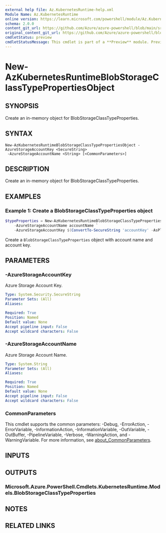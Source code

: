 ```yaml
---
external help file: Az.KubernetesRuntime-help.xml
Module Name: Az.KubernetesRuntime
online version: https://learn.microsoft.com/powershell/module/Az.KubernetesRuntime/new-azkubernetesruntimeblobstorageclasstypepropertiesobject
schema: 2.0.0
content_git_url: https://github.com/Azure/azure-powershell/blob/main/src/KubernetesRuntime/KubernetesRuntime/help/New-AzKubernetesRuntimeBlobStorageClassTypePropertiesObject.md
original_content_git_url: https://github.com/Azure/azure-powershell/blob/main/src/KubernetesRuntime/KubernetesRuntime/help/New-AzKubernetesRuntimeBlobStorageClassTypePropertiesObject.md
cmdletStatus: preview
cmdletStatusMessage: This cmdlet is part of a **Preview** module. Preview versions aren't recommended for use in production environments. For more information, see https://aka.ms/azps-refstatus.
---
```


# New-AzKubernetesRuntimeBlobStorageClassTypePropertiesObject

## SYNOPSIS
Create an in-memory object for BlobStorageClassTypeProperties.

## SYNTAX

```
New-AzKubernetesRuntimeBlobStorageClassTypePropertiesObject -AzureStorageAccountKey <SecureString>
 -AzureStorageAccountName <String> [<CommonParameters>]
```

## DESCRIPTION
Create an in-memory object for BlobStorageClassTypeProperties.

## EXAMPLES

### Example 1: Create a BlobStorageClassTypeProperties object
```powershell
$typeProperties = New-AzKubernetesRuntimeBlobStorageClassTypePropertiesObject `
    -AzureStorageAccountName accountName `
    -AzureStorageAccountKey $(ConvertTo-SecureString 'accountKey' -AsPlainText)
```

Create a `BlobStorageClassTypeProperties` object with account name and account key.

## PARAMETERS

### -AzureStorageAccountKey
Azure Storage Account Key.

```yaml
Type: System.Security.SecureString
Parameter Sets: (All)
Aliases:

Required: True
Position: Named
Default value: None
Accept pipeline input: False
Accept wildcard characters: False
```

### -AzureStorageAccountName
Azure Storage Account Name.

```yaml
Type: System.String
Parameter Sets: (All)
Aliases:

Required: True
Position: Named
Default value: None
Accept pipeline input: False
Accept wildcard characters: False
```

### CommonParameters
This cmdlet supports the common parameters: -Debug, -ErrorAction, -ErrorVariable, -InformationAction, -InformationVariable, -OutVariable, -OutBuffer, -PipelineVariable, -Verbose, -WarningAction, and -WarningVariable. For more information, see [about_CommonParameters](http://go.microsoft.com/fwlink/?LinkID=113216).

## INPUTS

## OUTPUTS

### Microsoft.Azure.PowerShell.Cmdlets.KubernetesRuntime.Models.BlobStorageClassTypeProperties

## NOTES

## RELATED LINKS
